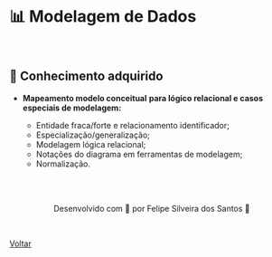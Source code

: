 <h1>📊 Modelagem de Dados</h1>

<br>

<h2> 🧠 Conhecimento adquirido </h2>

- **Mapeamento modelo conceitual** **para lógico relacional e casos** **especiais de modelagem:**
  
  - Entidade fraca/forte e relacionamento identificador;
  - Especialização/generalização;
  - Modelagem lógica relacional;
  - Notações do diagrama em ferramentas de modelagem;  
  - Normalização.
  
  
  

<br><br>

<p align="center"> Desenvolvido com 💜 por Felipe Silveira dos Santos 👋 <p>


<br>

<a href="./README.md">Voltar</a>
